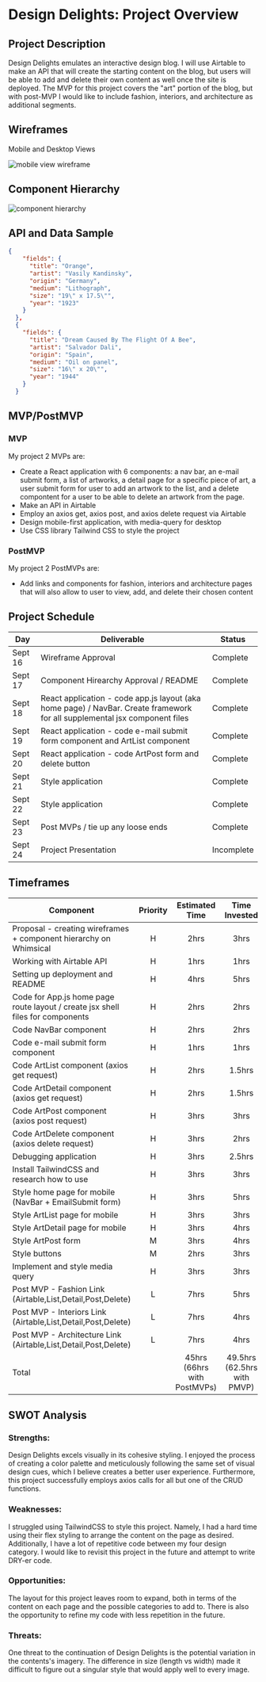 # Design Delights: Project Overview

## Project Description

Design Delights emulates an interactive design blog. I will use Airtable to make an API that will create the starting content on the blog, but users will be able to add and delete their own content as well once the site is deployed. The MVP for this project covers the "art" portion of the blog, but with post-MVP I would like to include fashion, interiors, and architecture as additional segments.

## Wireframes

Mobile and Desktop Views

![mobile view wireframe](https://res.cloudinary.com/dyyjvyqtn/image/upload/v1631901757/Wireframe_ard6mh.png)

## Component Hierarchy

 ![component hierarchy](https://res.cloudinary.com/dyyjvyqtn/image/upload/v1632189197/Component_Hierarchy_1_kqon2i.png)

## API and Data Sample

```json
{
    "fields": {
      "title": "Orange",
      "artist": "Vasily Kandinsky",
      "origin": "Germany",
      "medium": "Lithograph",
      "size": "19\" x 17.5\"",
      "year": "1923"
    }
  },
  {
    "fields": {
      "title": "Dream Caused By The Flight Of A Bee",
      "artist": "Salvador Dali",
      "origin": "Spain",
      "medium": "Oil on panel",
      "size": "16\" x 20\"",
      "year": "1944"
    }
  }
```

## MVP/PostMVP 

### MVP 
My project 2 MVPs are:
- Create a React application with 6 components: a nav bar, an e-mail submit form, a list of artworks, a detail page for a specific piece of art, a user submit form for user to add an artwork to the list, and a delete compontent for a user to be able to delete an artwork from the page.
- Make an API in Airtable
- Employ an axios get, axios post, and axios delete request via Airtable
- Design mobile-first application, with media-query for desktop 
- Use CSS library Tailwind CSS to style the project

### PostMVP  
My project 2 PostMVPs are:
- Add links and components for fashion, interiors and architecture pages that will also allow to user to view, add, and delete their chosen content

## Project Schedule

|  Day | Deliverable | Status
|---|---| ---|
|Sept 16| Wireframe Approval | Complete
|Sept 17| Component Hirearchy Approval / README | Complete
|Sept 18| React application - code app.js layout (aka home page) / NavBar. Create framework for all supplemental jsx component files | Complete
|Sept 19| React application - code e-mail submit form component and ArtList component | Complete
|Sept 20| React application - code ArtPost form and delete button | Complete
|Sept 21| Style application | Complete
|Sept 22| Style application | Complete
|Sept 23| Post MVPs / tie up any loose ends | Complete
|Sept 24| Project Presentation | Incomplete

## Timeframes

| Component | Priority | Estimated Time | Time Invested | Actual Time |
| --- | :---: |  :---: | :---: | :---: |
| Proposal - creating wireframes + component hierarchy on Whimsical | H | 2hrs| 3hrs | 3hrs |
| Working with Airtable API | H | 1hrs| 1hrs | 1hrs |
| Setting up deployment and README | H | 4hrs| 5hrs | 5hrs |
| Code for App.js home page route layout / create jsx shell files for components | H | 2hrs| 2hrs | 2hrs |
| Code NavBar component | H | 2hrs| 2hrs | 2hrs |
| Code e-mail submit form component | H | 1hrs| 1hrs | 1hrs |
| Code ArtList component (axios get request) | H | 2hrs| 1.5hrs | 1.5hrs |
| Code ArtDetail component (axios get request) | H | 2hrs| 1.5hrs | 1.5hrs |
| Code ArtPost component (axios post request) | H | 3hrs| 3hrs | 3hrs |
| Code ArtDelete component (axios delete request) | H | 3hrs| 2hrs | 2hrs |
| Debugging application | H | 3hrs| 2.5hrs | 2.5hrs |
| Install TailwindCSS and research how to use | H | 3hrs| 3hrs | 4hrs |
| Style home page for mobile (NavBar + EmailSubmit form) | H | 3hrs| 5hrs | 5hrs |
| Style ArtList page for mobile | H | 3hrs| 3hrs | 3hrs |
| Style ArtDetail page for mobile | H | 3hrs| 4hrs | 4hrs |
| Style ArtPost form  | M | 3hrs| 4hrs | 4hrs |
| Style buttons | M | 2hrs| 3hrs | 3hrs |
| Implement and style media query | H | 3hrs| 3hrs | 4hrs |
| Post MVP - Fashion Link (Airtable,List,Detail,Post,Delete) | L | 7hrs| 5hrs | 5hrs |
| Post MVP - Interiors Link (Airtable,List,Detail,Post,Delete) | L | 7hrs| 4hrs | 4hrs |
| Post MVP - Architecture Link (Airtable,List,Detail,Post,Delete) | L | 7hrs| 4hrs | 4hrs |
| Total |  | 45hrs (66hrs with PostMVPs)| 49.5hrs (62.5hrs with PMVP) | 51.5hrs (64.5hrs with PMVP) |

## SWOT Analysis

### Strengths:
Design Delights excels visually in its cohesive styling. I enjoyed the process of creating a color palette and meticulously following the same set of visual design cues, which I believe creates a better user experience. Furthermore, this project successfully employs axios calls for all but one of the CRUD functions.

### Weaknesses:
I struggled using TailwindCSS to style this project. Namely, I had a hard time using their flex styling to arrange the content on the page as desired. Additionally, I have a lot of repetitive code between my four design category. I would like to revisit this project in the future and attempt to write DRY-er code.

### Opportunities:
The layout for this project leaves room to expand, both in terms of the content on each page and the possible categories to add to. There is also the opportunity to refine my code with less repetition in the future.

### Threats:
One threat to the continuation of Design Delights is the potential variation in the contents's imagery. The difference in size (length vs width) made it difficult to figure out a singular style that would apply well to every image.